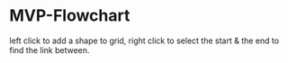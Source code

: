 # MVP-Flowchart

left click to add a shape to grid, right click to select the start & the end to find the link between.
